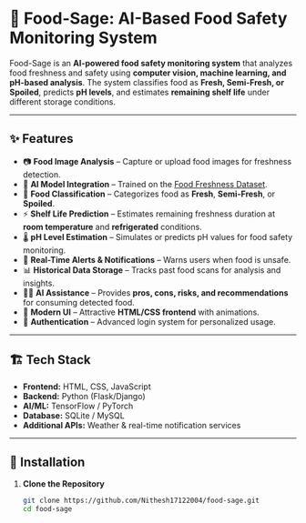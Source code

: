 # 🥗 Food-Sage: AI-Based Food Safety Monitoring System  

Food-Sage is an **AI-powered food safety monitoring system** that analyzes food freshness and safety using **computer vision, machine learning, and pH-based analysis**. The system classifies food as **Fresh, Semi-Fresh, or Spoiled**, predicts **pH levels**, and estimates **remaining shelf life** under different storage conditions.  

---

## ✨ Features  

- 📷 **Food Image Analysis** – Capture or upload food images for freshness detection.  
- 🧠 **AI Model Integration** – Trained on the [Food Freshness Dataset](https://www.kaggle.com/datasets/alinesellwia/food-freshness).  
- 🥦 **Food Classification** – Categorizes food as **Fresh**, **Semi-Fresh**, or **Spoiled**.  
- ⚡ **Shelf Life Prediction** – Estimates remaining freshness duration at **room temperature** and **refrigerated** conditions.  
- 🌡️ **pH Level Estimation** – Simulates or predicts pH values for food safety monitoring.  
- 🔔 **Real-Time Alerts & Notifications** – Warns users when food is unsafe.  
- 📊 **Historical Data Storage** – Tracks past food scans for analysis and insights.  
- 🧑‍⚕️ **AI Assistance** – Provides **pros, cons, risks, and recommendations** for consuming detected food.  
- 🎨 **Modern UI** – Attractive **HTML/CSS frontend** with animations.  
- 🔐 **Authentication** – Advanced login system for personalized usage.  

---

## 🏗️ Tech Stack  

- **Frontend:** HTML, CSS, JavaScript  
- **Backend:** Python (Flask/Django)  
- **AI/ML:** TensorFlow / PyTorch  
- **Database:** SQLite / MySQL  
- **Additional APIs:** Weather & real-time notification services  

---

## 🚀 Installation  

1. **Clone the Repository**  
   ```bash
   git clone https://github.com/Nithesh17122004/food-sage.git
   cd food-sage
